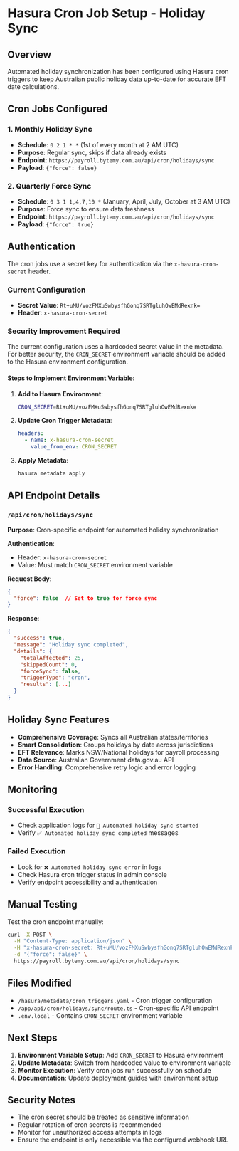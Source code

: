 # Hasura Cron Job Setup - Holiday Sync

## Overview

Automated holiday synchronization has been configured using Hasura cron triggers to keep Australian public holiday data up-to-date for accurate EFT date calculations.

## Cron Jobs Configured

### 1. Monthly Holiday Sync
- **Schedule**: `0 2 1 * *` (1st of every month at 2 AM UTC)
- **Purpose**: Regular sync, skips if data already exists
- **Endpoint**: `https://payroll.bytemy.com.au/api/cron/holidays/sync`
- **Payload**: `{"force": false}`

### 2. Quarterly Force Sync
- **Schedule**: `0 3 1 1,4,7,10 *` (January, April, July, October at 3 AM UTC)
- **Purpose**: Force sync to ensure data freshness
- **Endpoint**: `https://payroll.bytemy.com.au/api/cron/holidays/sync`
- **Payload**: `{"force": true}`

## Authentication

The cron jobs use a secret key for authentication via the `x-hasura-cron-secret` header.

### Current Configuration
- **Secret Value**: `Rt+uMU/vozFMXuSwbysfhGonq7SRTgluhOwEMdRexnk=`
- **Header**: `x-hasura-cron-secret`

### Security Improvement Required

The current configuration uses a hardcoded secret value in the metadata. For better security, the `CRON_SECRET` environment variable should be added to the Hasura environment configuration.

#### Steps to Implement Environment Variable:

1. **Add to Hasura Environment**:
   ```bash
   CRON_SECRET=Rt+uMU/vozFMXuSwbysfhGonq7SRTgluhOwEMdRexnk=
   ```

2. **Update Cron Trigger Metadata**:
   ```yaml
   headers:
     - name: x-hasura-cron-secret
       value_from_env: CRON_SECRET
   ```

3. **Apply Metadata**:
   ```bash
   hasura metadata apply
   ```

## API Endpoint Details

### `/api/cron/holidays/sync`

**Purpose**: Cron-specific endpoint for automated holiday synchronization

**Authentication**: 
- Header: `x-hasura-cron-secret`
- Value: Must match `CRON_SECRET` environment variable

**Request Body**:
```json
{
  "force": false  // Set to true for force sync
}
```

**Response**:
```json
{
  "success": true,
  "message": "Holiday sync completed",
  "details": {
    "totalAffected": 25,
    "skippedCount": 0,
    "forceSync": false,
    "triggerType": "cron",
    "results": [...]
  }
}
```

## Holiday Sync Features

- **Comprehensive Coverage**: Syncs all Australian states/territories
- **Smart Consolidation**: Groups holidays by date across jurisdictions
- **EFT Relevance**: Marks NSW/National holidays for payroll processing
- **Data Source**: Australian Government data.gov.au API
- **Error Handling**: Comprehensive retry logic and error logging

## Monitoring

### Successful Execution
- Check application logs for `🤖 Automated holiday sync started`
- Verify `✅ Automated holiday sync completed` messages

### Failed Execution
- Look for `❌ Automated holiday sync error` in logs
- Check Hasura cron trigger status in admin console
- Verify endpoint accessibility and authentication

## Manual Testing

Test the cron endpoint manually:

```bash
curl -X POST \
  -H "Content-Type: application/json" \
  -H "x-hasura-cron-secret: Rt+uMU/vozFMXuSwbysfhGonq7SRTgluhOwEMdRexnk=" \
  -d '{"force": false}' \
  https://payroll.bytemy.com.au/api/cron/holidays/sync
```

## Files Modified

- `/hasura/metadata/cron_triggers.yaml` - Cron trigger configuration
- `/app/api/cron/holidays/sync/route.ts` - Cron-specific API endpoint
- `.env.local` - Contains `CRON_SECRET` environment variable

## Next Steps

1. **Environment Variable Setup**: Add `CRON_SECRET` to Hasura environment
2. **Update Metadata**: Switch from hardcoded value to environment variable
3. **Monitor Execution**: Verify cron jobs run successfully on schedule
4. **Documentation**: Update deployment guides with environment setup

## Security Notes

- The cron secret should be treated as sensitive information
- Regular rotation of cron secrets is recommended
- Monitor for unauthorized access attempts in logs
- Ensure the endpoint is only accessible via the configured webhook URL
